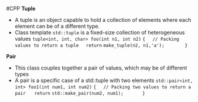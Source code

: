 #CPP
**Tuple**
- A tuple is an object capable to hold a collection of elements where each element can be of a different type.
- Class template `std::tuple` is a fixed-size collection of heterogeneous values
`tuple<int, int, char> foo(int n1, int n2)`
`{`
    `// Packing values to return a tuple`
    `return` `make_tuple(n2, n1,'a');`             
`}`

**Pair**
- This class couples together a pair of values, which may be of different types
- A pair is a specific case of a std::tuple with two elements
`std::pair<int, int> foo1(int num1, int num2)`
`{`
    `// Packing two values to return a pair` 
    `return` `std::make_pair(num2, num1);`            
`}`

